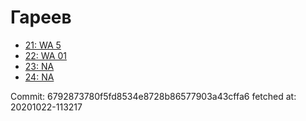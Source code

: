 # Гареев
- [21: WA 5](21.md)
- [22: WA 01](22.md)
- [23: NA](23.md)
- [24: NA](24.md)

Commit: 6792873780f5fd8534e8728b86577903a43cffa6
 fetched at: 20201022-113217
